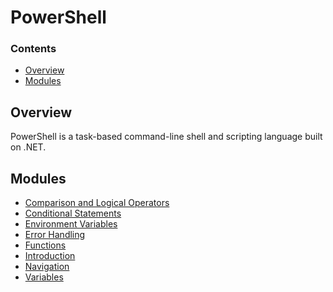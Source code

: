 # PowerShell
<!--TOC_START-->
### Contents
- [Overview](#overview)
- [Modules](#modules)

<!--TOC_END-->
## Overview
PowerShell is a task-based command-line shell and scripting language built on .NET.
<!--MODULES_START-->
## Modules
- [Comparison and Logical Operators](./modules/comparison-logical-operators)
- [Conditional Statements](./modules/conditional-statements)
- [Environment Variables](./modules/environment-variables)
- [Error Handling](./modules/error-handling)
- [Functions](./modules/functions)
- [Introduction](./modules/introduction)
- [Navigation](./modules/navigation)
- [Variables](./modules/variables)
<!--MODULES_END-->
